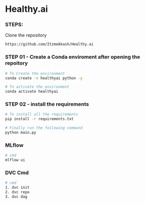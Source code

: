 # Healthy.ai



### STEPS:


Clone the repository


```bash
https://github.com/ItzmeAkash/Healthy.ai
```

### STEP 01 - Create a Conda enviroment after opening the repoitory

```bash
# To Create the environment
conda create -n healthyai python -y
```

```bash
# To activate the environment
conda activate healthyai
```

### STEP 02 - install the requirements

```bash
# To install all the requirements
pip install -r requirements.txt
```

```bash
# Finally run the following command
python main.py
```

### MLflow

```bash
# cmd
mlflow ui
```


### DVC Cmd

```bash
# cmd
1. dvc init
2. dvc repo
3. dvc dag
```